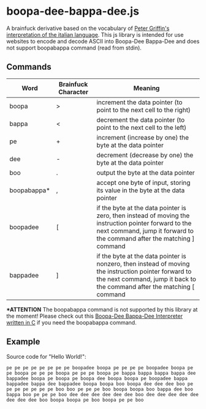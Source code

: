 # boopa-dee-bappa-dee.js

A brainfuck derivative based on the vocabulary of [Peter Griffin's interpretation of the italian language](https://youtu.be/aS38wY1Fm34).
This js library is intended for use websites to encode and decode ASCII into Boopa-Dee Bappa-Dee and does not support boopabappa command (read from stdin).

## Commands
Word | Brainfuck Character | Meaning
--- | --- | ---
boopa | \> | increment the data pointer (to point to the next cell to the right)
bappa | \< | decrement the data pointer (to point to the next cell to the left)
pe | \+ | increment (increase by one) the byte at the data pointer
dee | \- | decrement (decrease by one) the byte at the data pointer
boo | \. | output the byte at the data pointer
boopabappa* | \, | accept one byte of input, storing its value in the byte at the data pointer
boopadee | \[ | if the byte at the data pointer is zero, then instead of moving the instruction pointer forward to the next command, jump it forward to the command after the matching ] command
bappadee | \] | if the byte at the data pointer is nonzero, then instead of moving the instruction pointer forward to the next command, jump it back to the command after the matching [ command

**\*ATTENTION**
The boopabappa command is not supported by this library at the moment! Please check out this [Boopa-Dee Bappa-Dee Interpreter written in C](https://github.com/MrMonk3y/Boopa-Dee-Bappa-Dee) if you need the boopabappa command.

## Example
Source code for "Hello World!":
```
pe pe pe pe pe pe pe pe boopadee boopa pe pe pe pe boopadee boopa pe pe boopa pe pe pe boopa pe pe pe boopa pe bappa bappa bappa bappa dee bappadee boopa pe boopa pe boopa dee boopa boopa pe boopadee bappa bappadee bappa dee bappadee boopa boopa boo boopa dee dee dee boo pe pe pe pe pe pe pe boo boo pe pe pe boo boopa boopa boo bappa dee boo bappa boo pe pe pe boo dee dee dee dee dee dee boo dee dee dee dee dee dee dee dee boo boopa boopa pe boo boopa pe pe boo
```

